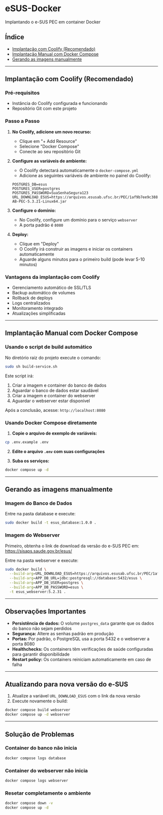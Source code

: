 # eSUS-Docker
Implantando o e-SUS PEC em container Docker

## Índice
- [Implantação com Coolify (Recomendado)](#implantação-com-coolify-recomendado)
- [Implantação Manual com Docker Compose](#implantação-manual-com-docker-compose)
- [Gerando as imagens manualmente](#gerando-as-imagens-manualmente)

---

## Implantação com Coolify (Recomendado)

### Pré-requisitos
- Instância do Coolify configurada e funcionando
- Repositório Git com este projeto

### Passo a Passo

1. **No Coolify, adicione um novo recurso:**
   - Clique em "+ Add Resource"
   - Selecione "Docker Compose"
   - Conecte ao seu repositório Git

2. **Configure as variáveis de ambiente:**
   - O Coolify detectará automaticamente o `docker-compose.yml`
   - Adicione as seguintes variáveis de ambiente no painel do Coolify:

   ```env
   POSTGRES_DB=esus
   POSTGRES_USER=postgres
   POSTGRES_PASSWORD=SuaSenhaSegura123
   URL_DOWNLOAD_ESUS=https://arquivos.esusab.ufsc.br/PEC/1af9b7ee9c3886bd/5.3.21/eSUS-AB-PEC-5.3.21-Linux64.jar
   ```

3. **Configure o domínio:**
   - No Coolify, configure um domínio para o serviço `webserver`
   - A porta padrão é `8080`

4. **Deploy:**
   - Clique em "Deploy"
   - O Coolify irá construir as imagens e iniciar os containers automaticamente
   - Aguarde alguns minutos para o primeiro build (pode levar 5-10 minutos)

### Vantagens da implantação com Coolify
- Gerenciamento automático de SSL/TLS
- Backup automático de volumes
- Rollback de deploys
- Logs centralizados
- Monitoramento integrado
- Atualizações simplificadas

---

## Implantação Manual com Docker Compose

### Usando o script de build automático

No diretório raiz do projeto execute o comando:
```bash
sudo sh build-service.sh
```

Este script irá:
1. Criar a imagem e container do banco de dados
2. Aguardar o banco de dados estar saudável
3. Criar a imagem e container do webserver
4. Aguardar o webserver estar disponível

Após a conclusão, acesse: `http://localhost:8080`

### Usando Docker Compose diretamente

1. **Copie o arquivo de exemplo de variáveis:**
```bash
cp .env.example .env
```

2. **Edite o arquivo `.env` com suas configurações**

3. **Suba os serviços:**
```bash
docker compose up -d
```

---

## Gerando as imagens manualmente

### Imagem do Banco de Dados

Entre na pasta database e execute:
```bash
sudo docker build -t esus_database:1.0.0 .
```

### Imagem do Webserver

Primeiro, obtenha o link de download da versão do e-SUS PEC em: https://sisaps.saude.gov.br/esus/

Entre na pasta webserver e execute:
```bash
sudo docker build \
  --build-arg=URL_DOWNLOAD_ESUS=https://arquivos.esusab.ufsc.br/PEC/1af9b7ee9c3886bd/5.3.21/eSUS-AB-PEC-5.3.21-Linux64.jar \
  --build-arg=APP_DB_URL=jdbc:postgresql://database:5432/esus \
  --build-arg=APP_DB_USER=postgres \
  --build-arg=APP_DB_PASSWORD=esus \
  -t esus_webserver:5.2.31 .
```

---

## Observações Importantes

- **Persistência de dados:** O volume `postgres_data` garante que os dados do banco não sejam perdidos
- **Segurança:** Altere as senhas padrão em produção
- **Portas:** Por padrão, o PostgreSQL usa a porta 5432 e o webserver a porta 8080
- **Healthchecks:** Os containers têm verificações de saúde configuradas para garantir disponibilidade
- **Restart policy:** Os containers reiniciam automaticamente em caso de falha

---

## Atualizando para nova versão do e-SUS

1. Atualize a variável `URL_DOWNLOAD_ESUS` com o link da nova versão
2. Execute novamente o build:
```bash
docker compose build webserver
docker compose up -d webserver
```

---

## Solução de Problemas

### Container do banco não inicia
```bash
docker compose logs database
```

### Container do webserver não inicia
```bash
docker compose logs webserver
```

### Resetar completamente o ambiente
```bash
docker compose down -v
docker compose up -d
```
